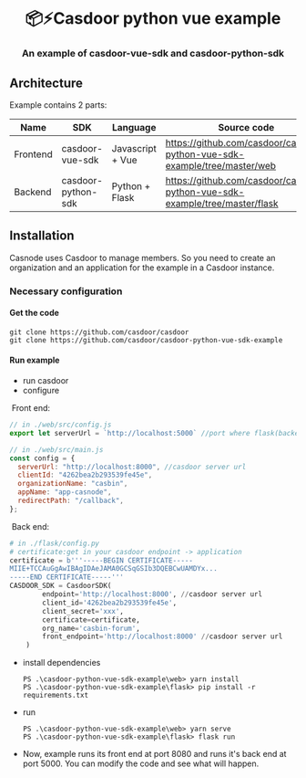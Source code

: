 <h1 align="center" style="border-bottom: none;">📦⚡️Casdoor python vue example</h1>
<h3 align="center">An example of casdoor-vue-sdk and casdoor-python-sdk</h3>

## Architecture

Example contains 2 parts:

Name | SDK | Language | Source code
----|------|----|----
Frontend | casdoor-vue-sdk | Javascript + Vue | https://github.com/casdoor/casdoor-python-vue-sdk-example/tree/master/web 
Backend | casdoor-python-sdk | Python + Flask | https://github.com/casdoor/casdoor-python-vue-sdk-example/tree/master/flask 

## Installation
Casnode uses Casdoor to manage members. So you need to create an organization and an application for the example in a Casdoor instance.
### Necessary configuration

#### Get the code

```shell
git clone https://github.com/casdoor/casdoor
git clone https://github.com/casdoor/casdoor-python-vue-sdk-example
```

#### Run example
- run casdoor
- configure

​		Front end:

```js
// in ./web/src/config.js
export let serverUrl = `http://localhost:5000` //port where flask(backend) runs
```

```js
// in ./web/src/main.js
const config = {
  serverUrl: "http://localhost:8000", //casdoor server url
  clientId: "4262bea2b293539fe45e",
  organizationName: "casbin",
  appName: "app-casnode",
  redirectPath: "/callback",
};
```

​		Back end:

```python
# in ./flask/config.py
# certificate:get in your casdoor endpoint -> application
certificate = b'''-----BEGIN CERTIFICATE-----
MIIE+TCCAuGgAwIBAgIDAeJAMA0GCSqGSIb3DQEBCwUAMDYx...
-----END CERTIFICATE-----'''
CASDOOR_SDK = CasdoorSDK(
        endpoint='http://localhost:8000', //casdoor server url
        client_id='4262bea2b293539fe45e',
        client_secret='xxx',
        certificate=certificate,
        org_name='casbin-forum',
        front_endpoint='http://localhost:8000' //casdoor server url
    )
```

- install dependencies

  ```shell
  PS .\casdoor-python-vue-sdk-example\web> yarn install
  PS .\casdoor-python-vue-sdk-example\flask> pip install -r requirements.txt
  ```

- run

  ```
  PS .\casdoor-python-vue-sdk-example\web> yarn serve
  PS .\casdoor-python-vue-sdk-example\flask> flask run
  ```

- Now, example runs its front end at port 8080 and runs it's back end at port 5000. You can modify the code and see what will happen.

